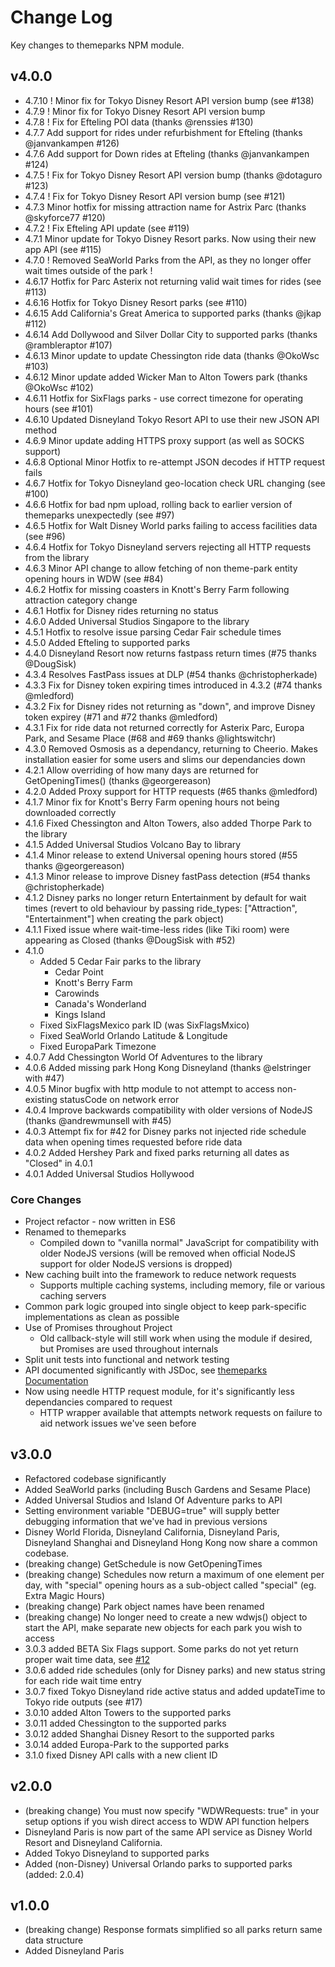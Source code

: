 # Change Log
Key changes to themeparks NPM module.

## v4.0.0

* 4.7.10 ! Minor fix for Tokyo Disney Resort API version bump (see #138)
* 4.7.9 ! Minor fix for Tokyo Disney Resort API version bump
* 4.7.8 ! Fix for Efteling POI data (thanks @renssies #130)
* 4.7.7 Add support for rides under refurbishment for Efteling (thanks @janvankampen #126)
* 4.7.6 Add support for Down rides at Efteling (thanks @janvankampen #124)
* 4.7.5 ! Fix for Tokyo Disney Resort API version bump (thanks @dotaguro #123)
* 4.7.4 ! Fix for Tokyo Disney Resort API version bump (see #121)
* 4.7.3 Minor hotfix for missing attraction name for Astrix Parc (thanks @skyforce77 #120)
* 4.7.2 ! Fix Efteling API update (see #119)
* 4.7.1 Minor update for Tokyo Disney Resort parks. Now using their new app API (see #115)
* 4.7.0 ! Removed SeaWorld Parks from the API, as they no longer offer wait times outside of the park !
* 4.6.17 Hotfix for Parc Asterix not returning valid wait times for rides (see #113)
* 4.6.16 Hotfix for Tokyo Disney Resort parks (see #110)
* 4.6.15 Add California's Great America to supported parks (thanks @jkap #112)
* 4.6.14 Add Dollywood and Silver Dollar City to supported parks (thanks @rambleraptor #107)
* 4.6.13 Minor update to update Chessington ride data (thanks @OkoWsc #103)
* 4.6.12 Minor update added Wicker Man to Alton Towers park (thanks @OkoWsc #102)
* 4.6.11 Hotfix for SixFlags parks - use correct timezone for operating hours (see #101)
* 4.6.10 Updated Disneyland Tokyo Resort API to use their new JSON API method
* 4.6.9 Minor update adding HTTPS proxy support (as well as SOCKS support)
* 4.6.8 Optional Minor Hotfix to re-attempt JSON decodes if HTTP request fails
* 4.6.7 Hotfix for Tokyo Disneyland geo-location check URL changing (see #100)
* 4.6.6 Hotfix for bad npm upload, rolling back to earlier version of themeparks unexpectedly (see #97)
* 4.6.5 Hotfix for Walt Disney World parks failing to access facilities data (see #96)
* 4.6.4 Hotfix for Tokyo Disneyland servers rejecting all HTTP requests from the library
* 4.6.3 Minor API change to allow fetching of non theme-park entity opening hours in WDW (see #84)
* 4.6.2 Hotfix for missing coasters in Knott's Berry Farm following attraction category change
* 4.6.1 Hotfix for Disney rides returning no status
* 4.6.0 Added Universal Studios Singapore to the library
* 4.5.1 Hotfix to resolve issue parsing Cedar Fair schedule times
* 4.5.0 Added Efteling to supported parks
* 4.4.0 Disneyland Resort now returns fastpass return times (#75 thanks @DougSisk)
* 4.3.4 Resolves FastPass issues at DLP (#54 thanks @christopherkade)
* 4.3.3 Fix for Disney token expiring times introduced in 4.3.2 (#74 thanks @mledford)
* 4.3.2 Fix for Disney rides not returning as "down", and improve Disney token expirey (#71 and #72 thanks @mledford)
* 4.3.1 Fix for ride data not returned correctly for Asterix Parc, Europa Park, and Sesame Place (#68 and #69 thanks @lightswitchr)
* 4.3.0 Removed Osmosis as a dependancy, returning to Cheerio. Makes installation easier for some users and slims our dependancies down
* 4.2.1 Allow overriding of how many days are returned for GetOpeningTimes() (thanks @georgereason)
* 4.2.0 Added Proxy support for HTTP requests (#65 thanks @mledford)
* 4.1.7 Minor fix for Knott's Berry Farm opening hours not being downloaded correctly
* 4.1.6 Fixed Chessington and Alton Towers, also added Thorpe Park to the library
* 4.1.5 Added Universal Studios Volcano Bay to library
* 4.1.4 Minor release to extend Universal opening hours stored (#55 thanks @georgereason)
* 4.1.3 Minor release to improve Disney fastPass detection (#54 thanks @christopherkade)
* 4.1.2 Disney parks no longer return Entertainment by default for wait times (revert to old behaviour by passing ride_types: ["Attraction", "Entertainment"] when creating the park object)
* 4.1.1 Fixed issue where wait-time-less rides (like Tiki room) were appearing as Closed (thanks @DougSisk with #52)
* 4.1.0
  * Added 5 Cedar Fair parks to the library
    * Cedar Point
    * Knott's Berry Farm
    * Carowinds
    * Canada's Wonderland
    * Kings Island
  * Fixed SixFlagsMexico park ID (was SixFlagsMxico)
  * Fixed SeaWorld Orlando Latitude & Longitude
  * Fixed EuropaPark Timezone
* 4.0.7 Add Chessington World Of Adventures to the library
* 4.0.6 Added missing park Hong Kong Disneyland (thanks @elstringer with #47)
* 4.0.5 Minor bugfix with http module to not attempt to access non-existing statusCode on network error
* 4.0.4 Improve backwards compatibility with older versions of NodeJS (thanks @andrewmunsell with #45)
* 4.0.3 Attempt fix for #42 for Disney parks not injected ride schedule data when opening times requested before ride data
* 4.0.2 Added Hershey Park and fixed parks returning all dates as "Closed" in 4.0.1
* 4.0.1 Added Universal Studios Hollywood

### Core Changes

* Project refactor - now written in ES6
* Renamed to themeparks
  * Compiled down to "vanilla normal" JavaScript for compatibility with older NodeJS versions (will be removed when official NodeJS support for older NodeJS versions is dropped)
* New caching built into the framework to reduce network requests
  * Supports multiple caching systems, including memory, file or various caching servers
* Common park logic grouped into single object to keep park-specific implementations as clean as possible
* Use of Promises throughout Project
  * Old callback-style will still work when using the module if desired, but Promises are used throughout internals
* Split unit tests into functional and network testing
* API documented significantly with JSDoc, see [themeparks Documentation](https://cubehouse.github.io/themeparks/)
* Now using needle HTTP request module, for it's significantly less dependancies compared to request
  * HTTP wrapper available that attempts network requests on failure to aid network issues we've seen before

## v3.0.0

* Refactored codebase significantly
* Added SeaWorld parks (including Busch Gardens and Sesame Place)
* Added Universal Studios and Island Of Adventure parks to API
* Setting environment variable "DEBUG=true" will supply better debugging information that we've had in previous versions
* Disney World Florida, Disneyland California, Disneyland Paris, Disneyland Shanghai and Disneyland Hong Kong now share a common codebase.
* (breaking change) GetSchedule is now GetOpeningTimes
* (breaking change) Schedules now return a maximum of one element per day, with "special" opening hours as a sub-object called "special" (eg. Extra Magic Hours)
* (breaking change) Park object names have been renamed
* (breaking change) No longer need to create a new wdwjs() object to start the API, make separate new objects for each park you wish to access
* 3.0.3 added BETA Six Flags support. Some parks do not yet return proper wait time data, see [#12](https://github.com/cubehouse/themeparks/issues/12)
* 3.0.6 added ride schedules (only for Disney parks) and new status string for each ride wait time entry
* 3.0.7 fixed Tokyo Disneyland ride active status and added updateTime to Tokyo ride outputs (see #17)
* 3.0.10 added Alton Towers to the supported parks
* 3.0.11 added Chessington to the supported parks
* 3.0.12 added Shanghai Disney Resort to the supported parks
* 3.0.14 added Europa-Park to the supported parks
* 3.1.0 fixed Disney API calls with a new client ID

## v2.0.0

* (breaking change) You must now specify "WDWRequests: true" in your setup options if you wish direct access to WDW API function helpers
* Disneyland Paris is now part of the same API service as Disney World Resort and Disneyland California.
* Added Tokyo Disneyland to supported parks
* Added (non-Disney) Universal Orlando parks to supported parks (added: 2.0.4)

## v1.0.0

* (breaking change) Response formats simplified so all parks return same data structure
* Added Disneyland Paris
